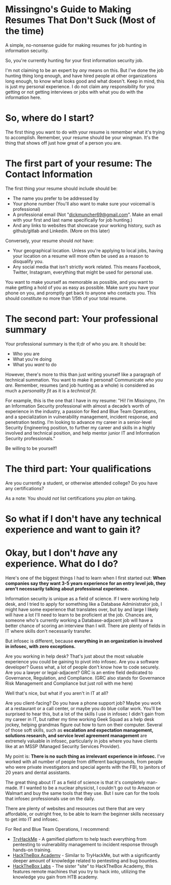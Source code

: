 # Missingno's Guide to Making Resumes That Don't Suck (Most of the time)
A simple, no-nonsense guide for making resumes for job hunting in information security.

So, you're currently hunting for your first information security job. 

I'm not claiming to be an expert by *any* means on this. But I've done the job hunting thing long enough, and have hired people at other organizations long enough, to know what looks good and what doesn't. 
Keep in mind, this is just my personal experience. I do not claim any responsibility for you getting or not getting interviews or jobs with what you do with the information here. 

# So, where do I start?
The first thing you want to do with your resume is remember what it's trying to accomplish. Remember, your resume should be your wingman. It's the thing that shows off just how great of a person you are. 

# The first part of your resume: The Contact Information
The first thing your resume should include should be:
- The name you prefer to be addressed by
- Your phone number (You'll also want to make sure your voicemail is professional)
- A professional email (Not "dickmuncher69@gmail.com". Make an email with your first and last name specifically for job hunting.)
- And any links to websites that showcase your working history, such as github/gitlab and Linkedin. (More on this later)

Conversely, your resume should *not* have:
- Your geographical location. Unless you're applying to local jobs, having your location on a resume will more often be used as a reason to disqualify you.
- Any social media that isn't strictly work related. This means Facebook, Twitter, Instagram, everything that might be used for personal use.

You want to make yourself as memorable as possible, and you want to make getting a hold of you as easy as possible. Make sure you have your phone on you, and promptly get back to anyone who contacts you. This should constitute no more than 1/5th of your total resume. 

# The second part: Your professional summary
Your professional summary is the tl;dr of who you are. It should be:
- Who you are
- What you're doing
- What you *want* to do

However, there's more to this than just writing yourself like a paragraph of technical summation. You want to make it personal! Communicate *who you are*. Remember, resumes (and job hunting as a whole) is considered as much a *personality fit* as it is a *technical fit*. 

For example, this is the one that I have in my resume:
"Hi! I’m Missingno, I’m an Information Security professional with almost a decade’s worth of experience in the industry, a passion for Red and Blue Team Operations, and a specialization in vulnerability management, incident response, and penetration testing. I’m looking to advance my career in a senior-level Security Engineering position, to further my career and skills in a highly involved and technical position, and help mentor junior IT and Information Security professionals."

Be willing to be yourself! 

# The third part: Your qualifications

Are you currently a student, or otherwise attended college? Do you have any certifications? 

As a note: You should *not* list certifications you *plan on* taking. 

# So what if I don't have any technical experience and want to gain it?

# Okay, but I don't *have* any experience. What do I do?
Here's one of the biggest things I had to learn when I first started out:
**When companies say they want 3-5 years experience for an entry level job, they aren't necessarily talking about professional experience.**

Information security is unique as a field of science. If I were working help desk, and I tried to apply for something like a Database Administrator job, I might have some experience that translates over, but by and large I likely will have a lot I'll need to learn to be proficient at the job. Chances are, someone who's currently working a Database-adjacent job will have a better chance of scoring an interview than I will. There are plenty of fields in IT where skills don't necessarily transfer.

But infosec is different, because **everything in an organization is involved in infosec, with zero exceptions.**

Are you working in help desk? That's just about the most valuable experience you could be gaining to pivot into infosec. 
Are you a software developer? Guess what, a lot of people don't know how to code securely. 
Are you a lawyer or legal-adjacent? GRC is an entire field dedicated to Governance, Regulation, and Compliance. (GRC also stands for Governance Risk Management and Compliance but just roll with me here)

Well that's nice, but what if you aren't in IT at all?

Are you client-facing? Do you have a phone support job? Maybe you work at a restaurant or a call center, or maybe you do blue collar work. You'll be surprised to hear this, but a lot of the skills I use in infosec I didn't gain from my career in IT, but rather my time working Geek Squad as a help desk jockey, helping grandmas figure out how to turn on their computer. Several of those soft skills, such as **escalation and expectation management, solutions research, and service level agreement management** are extremely valuable in infosec, particularly in jobs where you have clients like at an MSSP (Managed Security Services Provider).

My point is: **There is no such thing as irrelevant experience in infosec.** I've worked with all number of people from different backgrounds, from people who were private investigators and special agents with the FBI, to janitors of 20 years and dental assistants. 

The great thing about IT as a field of science is that it's completely man-made. If I wanted to be a nuclear physicist, I couldn't go out to Amazon or Walmart and buy the same tools that they use. But I sure can for the tools that infosec professionals use on the daily. 

There are plenty of websites and resources out there that are very affordable, or outright free, to be able to learn the beginner skills necessary to get into IT and infosec. 

For Red and Blue Team Operations, I recommend:
- [TryHackMe](https://www.tryhackme.com/) - A gamified platform to help teach everything from pentesting to vulnerability management to incident response through hands-on training.
- [HackTheBox Academy](https://academy.hackthebox.com/) - Similar to TryHackMe, but with a significantly deeper amount of knowledge related to pentesting and bug bounties.
- [HackTheBox Labs](https://app.hackthebox.com) - The sister "site" to HackTheBox Academy, this features remote machines that you try to hack into, utilizing the knowledge you gain from HTB academy.

